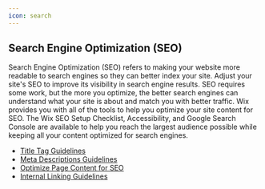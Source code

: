 ```yaml
---
icon: search
---
```


## Search Engine Optimization (SEO)
Search Engine Optimization (SEO) refers to making your website more readable to search engines so they can better index your site. Adjust your site's SEO to improve its visibility in search engine results. 
SEO requires some work, but the more you optimize, the better search engines can understand what your site is about and match you with better traffic. 
Wix provides you with all of the tools to help you optimize your site content for SEO. The Wix SEO Setup Checklist, Accessibility, and Google Search Console are available to help you reach the largest audience possible while keeping all your content optimized for search engines.

- [Title Tag Guidelines](seo)
- [Meta Descriptions Guidelines](meta)
- [Optimize Page Content for SEO](optimize)
- [Internal Linking Guidelines](internal)